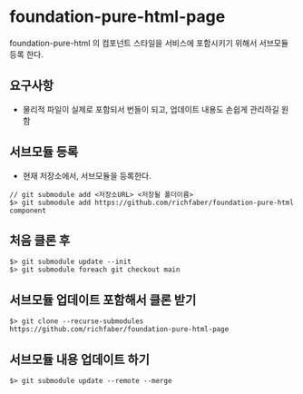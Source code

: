 # foundation-pure-html-page

foundation-pure-html 의 컴포넌트 스타일을 서비스에 포함시키기 위해서 서브모듈 등록 한다.

## 요구사항

- 물리적 파일이 실제로 포함되서 번들이 되고, 업데이트 내용도 손쉽게 관리하길 원함

## 서브모듈 등록

- 현재 저장소에서, 서브모듈을 등록한다.

```terminal
// git submodule add <저장소URL> <저장될 폴더이름>
$> git submodule add https://github.com/richfaber/foundation-pure-html component
```

## 처음 클론 후

```terminal
$> git submodule update --init
$> git submodule foreach git checkout main
```

## 서브모듈 업데이트 포함해서 클론 받기

```terminal
$> git clone --recurse-submodules https://github.com/richfaber/foundation-pure-html-page
```

## 서브모듈 내용 업데이트 하기

```terminal
$> git submodule update --remote --merge
```
